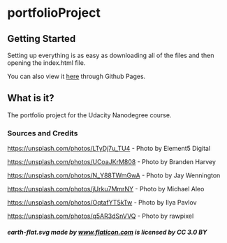 # portfolioProject

## Getting Started
Setting up everything is as easy as downloading all of the files and then opening the index.html file.

You can also view it [here](https://kingofcaves.github.io/portfolioProject/) through Github Pages.

## What is it?
The portfolio project for the Udacity Nanodegree course.

### Sources and Credits
https://unsplash.com/photos/LTyDj7u_TU4
	- Photo by Element5 Digital

https://unsplash.com/photos/UCoaJKrM808
	- Photo by Branden Harvey

https://unsplash.com/photos/N_Y88TWmGwA
	- Photo by Jay Wennington

https://unsplash.com/photos/jUrku7MmrNY
	- Photo by Michael Aleo

https://unsplash.com/photos/OqtafYT5kTw
	- Photo by Ilya Pavlov

https://unsplash.com/photos/q5AR3dSnVVQ
	- Photo by rawpixel

##### earth-flat.svg made by www.flaticon.com is licensed by CC 3.0 BY
